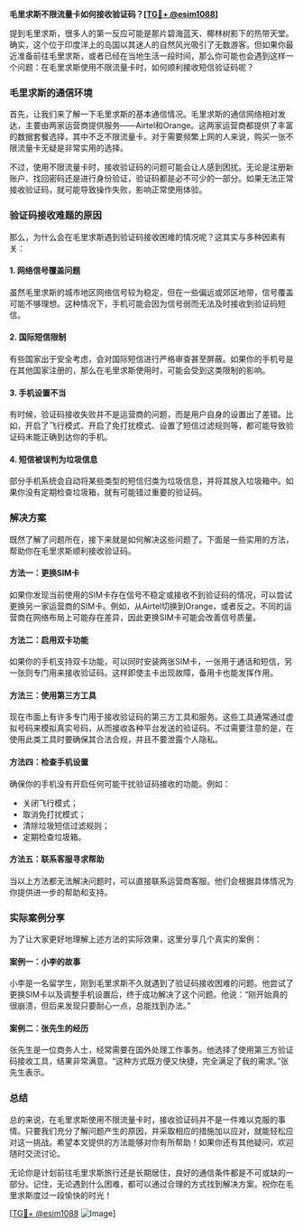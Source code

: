 **毛里求斯不限流量卡如何接收验证码？[[TG💪+ @esim1088](https://t.me/s/esim1088)]**

提到毛里求斯，很多人的第一反应可能是那片碧海蓝天、椰林树影下的热带天堂。确实，这个位于印度洋上的岛国以其迷人的自然风光吸引了无数游客。但如果你最近准备前往毛里求斯，或者已经在当地生活一段时间，那么你可能也会遇到这样一个问题：在毛里求斯使用不限流量卡时，如何顺利接收短信验证码呢？

### 毛里求斯的通信环境

首先，让我们来了解一下毛里求斯的基本通信情况。毛里求斯的通信网络相对发达，主要由两家运营商提供服务——Airtel和Orange。这两家运营商都提供了丰富的数据套餐选择，其中不乏不限流量卡。对于需要频繁上网的人来说，购买一张不限流量卡无疑是非常实用的选择。

不过，使用不限流量卡时，接收验证码的问题可能会让人感到困扰。无论是注册新账户、找回密码还是进行身份验证，验证码都是必不可少的一部分。如果无法正常接收验证码，就可能导致操作失败，影响正常使用体验。

### 验证码接收难题的原因

那么，为什么会在毛里求斯遇到验证码接收困难的情况呢？这其实与多种因素有关：

#### 1. 网络信号覆盖问题
虽然毛里求斯的城市地区网络信号较为稳定，但在一些偏远或郊区地带，信号覆盖可能不够理想。这种情况下，手机可能会因为信号弱而无法及时接收到验证码短信。

#### 2. 国际短信限制
有些国家出于安全考虑，会对国际短信进行严格审查甚至屏蔽。如果你的手机号是在其他国家注册的，那么在毛里求斯使用时，可能会受到这类限制的影响。

#### 3. 手机设置不当
有时候，验证码接收失败并不是运营商的问题，而是用户自身的设置出了差错。比如，开启了飞行模式、开启了免打扰模式、设置了短信过滤规则等，都可能导致验证码未能正确到达你的手机。

#### 4. 短信被误判为垃圾信息
部分手机系统会自动将某些类型的短信归类为垃圾信息，并将其放入垃圾箱中。如果你没有定期检查垃圾箱，就有可能错过重要的验证码。

### 解决方案

既然了解了问题所在，接下来就是如何解决这些问题了。下面是一些实用的方法，帮助你在毛里求斯顺利接收验证码。

#### 方法一：更换SIM卡
如果你发现当前使用的SIM卡存在信号不稳定或接收不到验证码的情况，可以尝试更换另一家运营商的SIM卡。例如，从Airtel切换到Orange，或者反之。不同的运营商在网络布局上可能存在差异，因此更换SIM卡可能会改善信号质量。

#### 方法二：启用双卡功能
如果你的手机支持双卡功能，可以同时安装两张SIM卡，一张用于通话和短信，另一张则专门用来接收验证码。这样即使主卡出现故障，备用卡也能发挥作用。

#### 方法三：使用第三方工具
现在市面上有许多专门用于接收验证码的第三方工具和服务。这些工具通常通过虚拟号码来模拟真实号码，从而接收各种平台发送的验证码。不过需要注意的是，在使用此类工具时要确保其合法合规，并且不要泄露个人隐私。

#### 方法四：检查手机设置
确保你的手机没有开启任何可能干扰验证码接收的功能。例如：
- 关闭飞行模式；
- 取消免打扰模式；
- 清除垃圾短信过滤规则；
- 定期检查垃圾箱。

#### 方法五：联系客服寻求帮助
当以上方法都无法解决问题时，可以直接联系运营商客服。他们会根据具体情况为你提供进一步的帮助和支持。

### 实际案例分享

为了让大家更好地理解上述方法的实际效果，这里分享几个真实的案例：

#### 案例一：小李的故事
小李是一名留学生，刚到毛里求斯不久就遇到了验证码接收困难的问题。他尝试了更换SIM卡以及调整手机设置后，终于成功解决了这个问题。他说：“刚开始真的很崩溃，但后来发现只要耐心一点，总能找到办法。”

#### 案例二：张先生的经历
张先生是一位商务人士，经常需要在国外处理工作事务。他选择了使用第三方验证码接收工具，结果非常满意。“这种方式既方便又快捷，完全满足了我的需求。”张先生表示。

### 总结

总的来说，在毛里求斯使用不限流量卡时，接收验证码并不是一件难以克服的事情。只要我们充分了解问题产生的原因，并采取相应的措施加以应对，就能轻松应对这一挑战。希望本文提供的方法能够对你有所帮助！如果你还有其他疑问，欢迎随时交流讨论。

无论你是计划前往毛里求斯旅行还是长期居住，良好的通信条件都是不可或缺的一部分。记住，无论遇到什么困难，都可以通过合理的方式找到解决方案。祝你在毛里求斯度过一段愉快的时光！

[[TG💪+ @esim1088](https://t.me/s/esim1088) ![Image](https://i.postimg.cc/4NQfJmqS/Snipaste-2025-05-13-00-14-12.png)]